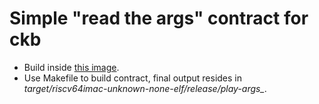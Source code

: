 # Simple "read the args" contract for ckb

- Build inside [this image](https://hub.docker.com/r/jjy0/ckb-capsule-recipe-rust).
- Use Makefile to build contract, final output resides in *target/riscv64imac-unknown-none-elf/release/play-args_*.
